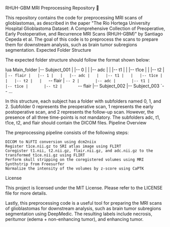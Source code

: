 RHUH-GBM MRI Preprocessing Repository 🧠

This repository contains the code for preprocessing MRI scans of glioblastomas, as described in the paper "The Río Hortega University Hospital Glioblastoma Dataset: A Comprehensive Collection of Preoperative, Early Postoperative, and Recurrence MRI Scans (RHUH-GBM)" by Santiago Cepeda et al. The goal of this code is to preprocess the scans to prepare them for downstream analysis, such as brain tumor subregions segmentation.
Expected Folder Structure

The expected folder structure should follow the format shown below:

lua
Main_folder
|-- Subject_001
|   |-- 0
|   |   |-- adc
|   |   |-- t1
|   |   |-- t1ce
|   |   |-- t2
|   |   `-- flair
|   |-- 1
|   |   |-- adc
|   |   |-- t1
|   |   |-- t1ce
|   |   |-- t2
|   |   `-- flair
|   `-- 2
|       |-- adc
|       |-- t1
|       |-- t1ce
|       |-- t2
|       `-- flair
|-- Subject_002
|-- Subject_003
`-- ...

In this structure, each subject has a folder with subfolders named 0, 1, and 2. Subfolder 0 represents the preoperative scan, 1 represents the early postoperative scan, and 2 represents the follow-up scan. However, the presence of all three time-points is not mandatory. The subfolders adc, t1, t1ce, t2, and flair should contain the DICOM files.
Pipeline Overview

The preprocessing pipeline consists of the following steps:

    DICOM to NiFTI conversion using dcm2niix
    Register t1ce.nii.gz to SRI atlas image using FLIRT
    Coregister t1.nii, t2.nii.gz, flair.nii.gz, and adc.nii.gz to the transformed t1ce.nii.gz using FLIRT
    Perform skull stripping on the coregistered volumes using MRI Synthstrip from Freesurfer
    Normalize the intensity of the volumes by z-score using CaPTK

License

This project is licensed under the MIT License. Please refer to the LICENSE file for more details.

Lastly, this preprocessing code is a useful tool for preparing the MRI scans of glioblastomas for downstream analysis, such as brain tumor subregions segmentation using DeepMedic. The resulting labels include necrosis, peritumor (edema + non-enhancing tumor), and enhancing tumor.
